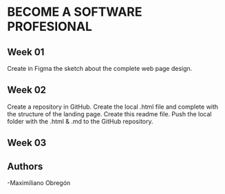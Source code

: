 # BECOME A SOFTWARE PROFESIONAL

## Week 01
Create in Figma the sketch about the complete web page design.

## Week 02
Create a repository in GitHub.
Create the local .html file and complete with the structure of the landing page.
Create this readme file.
Push the local folder with the .html & .md to the GitHub repository.

## Week 03

## Authors
-Maximiliano Obregón